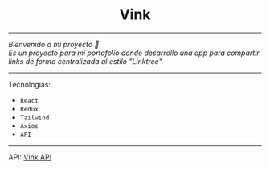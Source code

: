 <h1 align="center">Vink</h1>

---

_Bienvenido a mi proyecto 👋<br /> Es un proyecto para mi portafolio donde desarrollo una app para compartir links de forma centralizada al estilo "Linktree"._

---

Tecnologias:
- `React`
- `Redux`
- `Tailwind`
- `Axios`
- `API`

---

API: [Vink API](https://github.com/joaquinnieva/api_vink)
